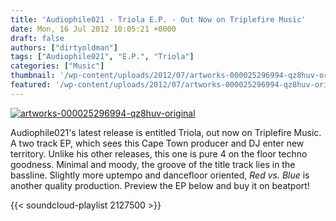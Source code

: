 ```yaml
---
title: 'Audiophile021 - Triola E.P. - Out Now on Triplefire Music'
date: Mon, 16 Jul 2012 10:05:21 +0000
draft: false
authors: ["dirtyoldman"]
tags: ["Audiophile021", "E.P.", "Triola"]
categories: ["Music"]
thumbnail: '/wp-content/uploads/2012/07/artworks-000025296994-qz8huv-original-150x150.jpg'
featured: '/wp-content/uploads/2012/07/artworks-000025296994-qz8huv-original-304x190.jpg'
---
```


[![](/wp-content/uploads/2012/07/artworks-000025296994-qz8huv-original-e1342012128473.jpg "artworks-000025296994-qz8huv-original")](/2012/07/16/audiophile021-triola-e-p-out-now-triplefire-music/artworks-000025296994-qz8huv-original/)

Audiophile021's latest release is entitled Triola, out now on Triplefire Music. A two track EP, which sees this Cape Town producer and DJ enter new territory. Unlike his other releases, this one is pure 4 on the floor techno goodness. Minimal and moody, the groove of the title track lies in the bassline. Slightly more uptempo and dancefloor oriented, _Red vs. Blue_ is another quality production. Preview the EP below and buy it on beatport!

{{< soundcloud-playlist 2127500 >}}
